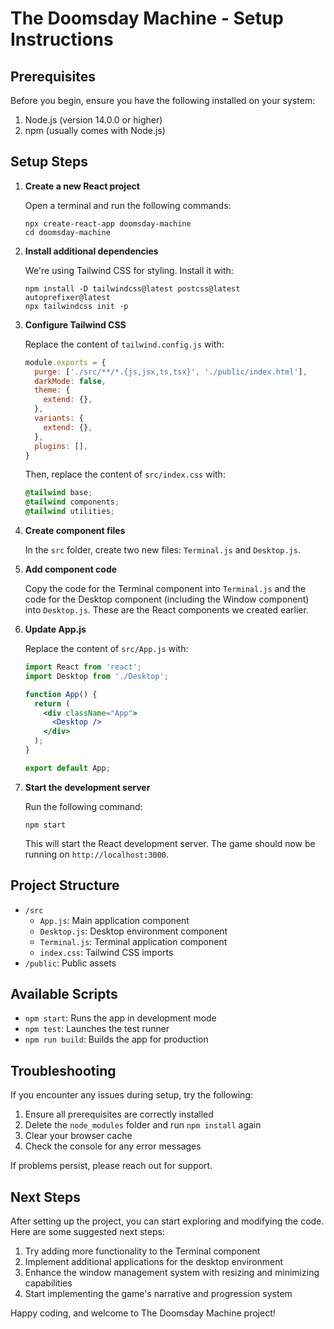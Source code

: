 # The Doomsday Machine - Setup Instructions

## Prerequisites

Before you begin, ensure you have the following installed on your system:

1. Node.js (version 14.0.0 or higher)
2. npm (usually comes with Node.js)

## Setup Steps

1. **Create a new React project**

   Open a terminal and run the following commands:

   ```
   npx create-react-app doomsday-machine
   cd doomsday-machine
   ```

2. **Install additional dependencies**

   We're using Tailwind CSS for styling. Install it with:

   ```
   npm install -D tailwindcss@latest postcss@latest autoprefixer@latest
   npx tailwindcss init -p
   ```

3. **Configure Tailwind CSS**

   Replace the content of `tailwind.config.js` with:

   ```javascript
   module.exports = {
     purge: ['./src/**/*.{js,jsx,ts,tsx}', './public/index.html'],
     darkMode: false,
     theme: {
       extend: {},
     },
     variants: {
       extend: {},
     },
     plugins: [],
   }
   ```

   Then, replace the content of `src/index.css` with:

   ```css
   @tailwind base;
   @tailwind components;
   @tailwind utilities;
   ```

4. **Create component files**

   In the `src` folder, create two new files: `Terminal.js` and `Desktop.js`.

5. **Add component code**

   Copy the code for the Terminal component into `Terminal.js` and the code for the Desktop component (including the Window component) into `Desktop.js`. These are the React components we created earlier.

6. **Update App.js**

   Replace the content of `src/App.js` with:

   ```jsx
   import React from 'react';
   import Desktop from './Desktop';

   function App() {
     return (
       <div className="App">
         <Desktop />
       </div>
     );
   }

   export default App;
   ```

7. **Start the development server**

   Run the following command:

   ```
   npm start
   ```

   This will start the React development server. The game should now be running on `http://localhost:3000`.

## Project Structure

- `/src`
  - `App.js`: Main application component
  - `Desktop.js`: Desktop environment component
  - `Terminal.js`: Terminal application component
  - `index.css`: Tailwind CSS imports
- `/public`: Public assets

## Available Scripts

- `npm start`: Runs the app in development mode
- `npm test`: Launches the test runner
- `npm run build`: Builds the app for production

## Troubleshooting

If you encounter any issues during setup, try the following:

1. Ensure all prerequisites are correctly installed
2. Delete the `node_modules` folder and run `npm install` again
3. Clear your browser cache
4. Check the console for any error messages

If problems persist, please reach out for support.

## Next Steps

After setting up the project, you can start exploring and modifying the code. Here are some suggested next steps:

1. Try adding more functionality to the Terminal component
2. Implement additional applications for the desktop environment
3. Enhance the window management system with resizing and minimizing capabilities
4. Start implementing the game's narrative and progression system

Happy coding, and welcome to The Doomsday Machine project!
